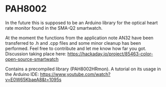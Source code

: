 # PAH8002
In the future this is supposed to be an Arduino library for the optical heart rate monitor found in the SMA-Q2 smartwatch.

At the moment the functions from the application note AN32 have been transferred to .h and .cpp files and some minor cleanup has been performed. Feel free to contribute and let me know how far you got. Discussion taking place here: 
https://hackaday.io/project/85463-color-open-source-smartwatch


Contains a precompiled library (PAH8002HRmon). A tutorial on its usage in the Arduino IDE: https://www.youtube.com/watch?v=E0W65KbaeA8&t=1095s
